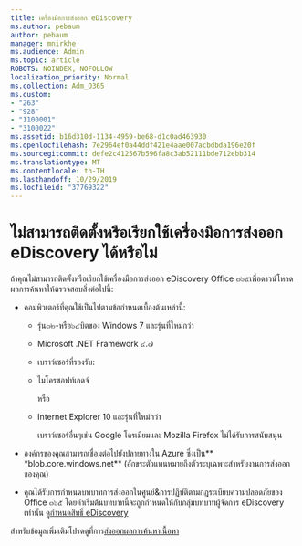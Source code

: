 ```yaml
---
title: เครื่องมือการส่งออก eDiscovery
ms.author: pebaum
author: pebaum
manager: mnirkhe
ms.audience: Admin
ms.topic: article
ROBOTS: NOINDEX, NOFOLLOW
localization_priority: Normal
ms.collection: Adm_O365
ms.custom:
- "263"
- "928"
- "1100001"
- "3100022"
ms.assetid: b16d310d-1134-4959-be68-d1c0ad463930
ms.openlocfilehash: 7e2964ef0a44ddf421e4aae007acbdbda196e20f
ms.sourcegitcommit: defe2c412567b596fa8c3ab52111bde712ebb314
ms.translationtype: MT
ms.contentlocale: th-TH
ms.lasthandoff: 10/29/2019
ms.locfileid: "37769322"
---
```

# <a name="cant-install-or-run-the-ediscovery-export-tool"></a>ไม่สามารถติดตั้งหรือเรียกใช้เครื่องมือการส่งออก eDiscovery ได้หรือไม่

ถ้าคุณไม่สามารถติดตั้งหรือเรียกใช้เครื่องมือการส่งออก eDiscovery Office ๓๖๕เพื่อดาวน์โหลดผลการค้นหาให้ตรวจสอบสิ่งต่อไปนี้:
  
- คอมพิวเตอร์ที่คุณใช้เป็นไปตามข้อกำหนดเบื้องต้นเหล่านี้:

  - รุ่น๓๒-หรือ๖๔บิตของ Windows 7 และรุ่นที่ใหม่กว่า

  - Microsoft .NET Framework ๔.๗

  - เบราว์เซอร์ที่รองรับ:

  - ไมโครซอฟท์เอดจ์

    หรือ

  - Internet Explorer 10 และรุ่นที่ใหม่กว่า

    เบราว์เซอร์อื่นๆเช่น Google โครเมียมและ Mozilla Firefox ไม่ได้รับการสนับสนุน

- องค์กรของคุณสามารถเชื่อมต่อไปยังปลายทางใน Azure ซึ่งเป็น** \*blob.core.windows.net** (อักขระตัวแทนหมายถึงตัวระบุเฉพาะสำหรับงานการส่งออกของคุณ)

- คุณได้รับการกำหนดบทบาทการส่งออกในศูนย์&amp;การปฏิบัติตามกฎระเบียบความปลอดภัยของ Office ๓๖๕ โดยค่าเริ่มต้นบทบาทนี้จะถูกกำหนดให้กับกลุ่มบทบาทผู้จัดการ eDiscovery เท่านั้น ดู[กำหนดสิทธิ์ eDiscovery](https://docs.microsoft.com/office365/securitycompliance/assign-ediscovery-permissions)

สำหรับข้อมูลเพิ่มเติมโปรดดูที่การ[ส่งออกผลการค้นหาเนื้อหา](https://docs.microsoft.com/office365/securitycompliance/export-search-results)
  
